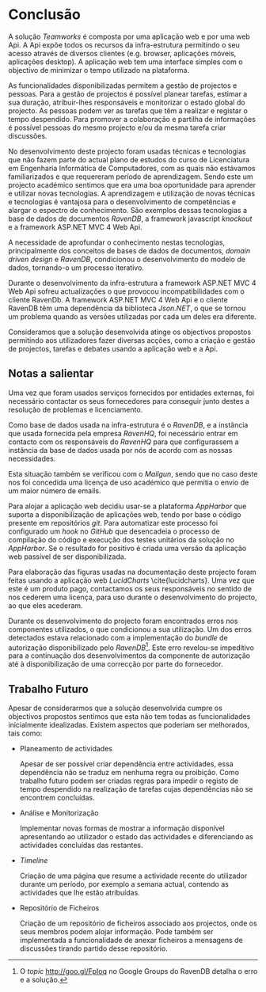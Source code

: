 Conclusão
=

A solução *Teamworks* é composta por uma aplicação web e por uma web Api. A Api expõe todos os recursos da infra-estrutura permitindo o seu acesso através de diversos clientes (e.g. browser, aplicações móveis, aplicações desktop).
A aplicação web tem uma interface simples com o objectivo de minimizar o tempo utilizado na plataforma.

As funcionalidades disponibilizadas permitem a gestão de projectos e pessoas. 
Para a gestão de projectos é possível planear tarefas, estimar a sua duração, atribuir-lhes responsáveis e monitorizar o estado global do projecto. 
As pessoas podem ver as tarefas que têm a realizar e registar o tempo despendido. Para promover a colaboração e partilha de informações é possível pessoas do mesmo projecto e/ou da mesma tarefa criar discussões.

No desenvolvimento deste projecto foram usadas técnicas e tecnologias que não fazem parte do actual plano de estudos do curso de Licenciatura em Engenharia Informática de Computadores, com as quais não estávamos familiarizados e que requereram período de aprendizagem. Sendo este um projecto académico sentimos que era uma boa oportunidade para aprender e utilizar novas tecnologias. A aprendizagem e utilização de novas técnicas e tecnologias é vantajosa para o desenvolvimento de competências e alargar o espectro de conhecimento. São exemplos dessas tecnologias a base de dados de documentos *RavenDB*, a framework javascript *knockout* e a framework ASP.NET MVC 4 Web Api. 

A necessidade de aprofundar o conhecimento nestas tecnologias, principalmente dos conceitos de bases de dados de documentos, *domain driven design* e *RavenDB*, condicionou o desenvolvimento do modelo de dados, tornando-o um processo iterativo.

Durante o desenvolvimento da infra-estrutura a framework ASP.NET MVC 4 Web Api sofreu actualizações o que provocou incompatibilidades com o cliente RavenDb. A framework ASP.NET MVC 4 Web Api e o cliente RavenDB têm uma dependência da biblioteca *Json.NET*, o que se tornou um problema quando as versões utilizadas por cada um deles era diferente. 

Consideramos que a solução desenvolvida atinge os objectivos propostos permitindo aos utilizadores fazer diversas acções, como a criação e gestão de projectos, tarefas e debates usando a aplicação web e a Api.

Notas a salientar
-

Uma vez que foram usados serviços fornecidos por entidades externas, foi necessário contactar os seus fornecedores para conseguir junto destes a resolução de problemas e licenciamento. 

Como base de dados usada na infra-estrutura é o *RavenDB*, e a instância que usada fornecida pela empresa *RavenHQ*, foi necessário entrar em contacto com os responsáveis do *RavenHQ* para que configurassem a instância da base de dados usada por nós de acordo com as nossas necessidades. 

Esta situação também se verificou com o *Mailgun*, sendo que no caso deste nos foi concedida uma licença de uso académico que permitia o envio de um maior número de emails.

Para alojar a aplicação web decidiu usar-se a plataforma *AppHarbor* que suporta a disponibilização de aplicações web, tendo por base o código presente em repositórios *git*. Para automatizar este processo foi configurado um *hook* no *GitHub* que desencadeia o processo de compilação do código e execução dos testes unitários da solução no *AppHarbor*. Se o resultado for positivo é criada uma versão da aplicação web passível de ser disponibilizada.

Para elaboração das figuras usadas na documentação deste projecto foram feitas usando a aplicação web *LucidCharts* \cite{lucidcharts}. Uma vez que este é um produto pago, contactamos os seus responsáveis no sentido de nos cederem uma licença, para uso durante o desenvolvimento do projecto, ao que eles acederam.

Durante os desenvolvimento do projecto foram encontrados erros nos componentes utilizados, o que condicionou a sua utilização. Um dos erros detectados estava relacionado com a implementação do *bundle* de autorização disponibilizado pelo *RavenDB*[^ravendberro]. Este erro revelou-se impeditivo para a continuação dos desenvolvimentos da componente de autorização até à disponibilização de uma correcção por parte do fornecedor.

Trabalho Futuro
-

Apesar de considerarmos que a solução desenvolvida cumpre os objectivos propostos sentimos que esta não tem todas as funcionalidades inicialmente idealizadas. Existem aspectos que poderiam ser melhorados, tais como:

 * Planeamento de actividades

	Apesar de ser possível criar dependência entre actividades, essa dependência não se traduz em nenhuma regra ou proibição. Como trabalho futuro podem ser criadas regras para impedir o registo de tempo despendido na realização de tarefas cujas dependências não se encontrem concluídas.

 * Análise e Monitorização 

	Implementar novas formas de mostrar a informação disponível apresentando ao utilizador o estado das actividades e diferenciando as actividades concluídas das restantes.

 * *Timeline*

	Criação de uma página que resume a actividade recente do utilizador durante um período, por exemplo a semana actual, contendo as actividades que lhe estão atribuídas.

 * Repositório de Ficheiros
 
	Criação de um repositório de ficheiros associado aos projectos, onde os seus membros podem alojar informação. Pode também ser implementada a funcionalidade de anexar ficheiros a mensagens de discussões tirando partido desse repositório.
	
[^ravendberro]: O *topic* http://goo.gl/FpIoq no Google Groups do RavenDB detalha o erro e a solução.

